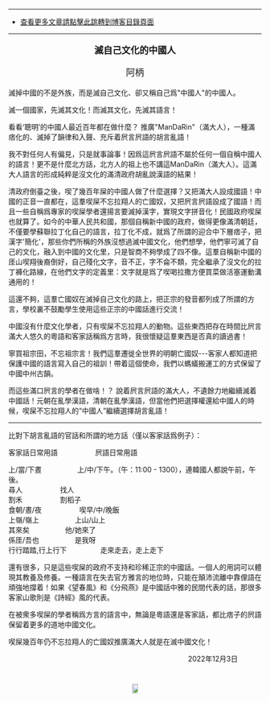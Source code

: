 ****
- [查看更多文章請點擊此跳轉到博客目錄頁面](../tableOfContent.md) 
****


****<p align="center" style="font-size: large;">滅自己文化的中國人</p>****

<p align="center" style="font-size: large;">阿柄</p>


滅掉中國的不是外族，而是滅自己文化、卻又稱自己爲"中國人"的中國人。  

滅一個國家，先滅其文化！而滅其文化，先滅其語言！  

看看‘聰明’的中國人最近百年都在做什麼？ 推廣"ManDaRin"（滿大人），一種滿痞化的、滅掉了韻律和入聲、充斥着屄言屄語的胡言亂語！  

我不對任何人有偏見，只是就事論事！因爲這屄言屄語不屬於任何一個自稱中國人的語言！更不是什麼北方話，北方人的祖上也不講這ManDaRin（滿大人）。這滿大人語言的形成純粹是沒文化的滿清政府胡亂說漢語的結果！  

清政府倒臺之後，喫了幾百年屎的中國人做了什麼選擇？又把滿大人設成國語！中國的正音一直都在，這羣喫屎不忘拉翔人的亡國奴，又把屄言屄語設成了國語！而且一些自稱爲專家的喫屎學者還揚言要滅掉漢字，實現文字拼音化！民國政府喫屎也就算了。如今的中華人民共和國，那個自稱新中國的政府，做得更像滿清朝廷，不僅要學蘇聯拉丁化自己的語言，拉丁化不成，就爲了所謂的迎合中下層痞子，把漢字'簡化'，那些你們所稱的外族沒想過滅中國文化，他們想學，他們寧可滅了自己的文化，融入到中國的文化里，只是智商不夠學成了四不像。這羣自稱新中國的厓山喫翔後裔倒好，自己殘化文字，音不正，字不侖不類，完全繼承了沒文化的拉丁褲化路線，在他們文字的定義里：文字就是爲了喫喝拉撒方便買菜做活塞運動溝通用的！

這還不夠，這羣亡國奴在滅掉自己文化的路上，把正宗的發音都列成了所謂的方言，學校裏不鼓勵學生使用這些正宗的中國話進行交流！   

中國沒有什麼文化學者，只有喫屎不忘拉翔人的動物。這些東西把存在時間比屄言滿大人悠久的粵語和客家話稱爲方言時，我很懷疑這羣東西是否真的讀過書！  

寧買祖宗田，不忘祖宗言！我們這羣遷徙全世界的明朝亡國奴---客家人都知道把保護中國的語言寫入自己的祖訓！帶着這個使命，我們以螞蟻搬運工的方式保留了中國中州古韻。   

而這些滿口屄言的學者在做啥！？ 說着屄言屄語的滿大人，不遺餘力地繼續滅着中國話！元朝在亂學漢語，清朝在亂學漢語，但當他們把選擇權還給中國人的時候，喫屎不忘拉翔人的“中國人”繼續選擇胡言亂語！   

----- 
比對下胡言亂語的官話和所謂的地方話（僅以客家話爲例子）： 

客家話日常用語      &nbsp;&nbsp;&nbsp;&nbsp;&nbsp;&nbsp;&nbsp;&nbsp;&nbsp;&nbsp;&nbsp;&nbsp;&nbsp;&nbsp;&nbsp;&nbsp;&nbsp; 屄語日常用語   

上/當/下晝   &nbsp;&nbsp;&nbsp;&nbsp;&nbsp;&nbsp;&nbsp;&nbsp;&nbsp;&nbsp;&nbsp;&nbsp;&nbsp;&nbsp;&nbsp;&nbsp; 上/中/下午。（午：11:00 - 1300），連韓國人都說午前，午後。    
尋人  &nbsp;&nbsp;&nbsp;&nbsp;&nbsp;&nbsp;&nbsp;&nbsp;&nbsp;&nbsp;&nbsp;&nbsp;&nbsp;&nbsp;&nbsp;&nbsp;&nbsp; 找人    
割禾  &nbsp;&nbsp;&nbsp;&nbsp;&nbsp;&nbsp;&nbsp;&nbsp;&nbsp;&nbsp;&nbsp;&nbsp;&nbsp;&nbsp;&nbsp;&nbsp;&nbsp; 割稻子    
食朝/晝/夜 &nbsp;&nbsp;&nbsp;&nbsp;&nbsp;&nbsp;&nbsp;&nbsp;&nbsp;&nbsp;&nbsp;&nbsp;&nbsp;&nbsp;&nbsp;&nbsp;&nbsp; 喫早/中/晚飯      
上嶺/嶺上 &nbsp;&nbsp;&nbsp;&nbsp;&nbsp;&nbsp;&nbsp;&nbsp;&nbsp;&nbsp;&nbsp;&nbsp;&nbsp;&nbsp;&nbsp;&nbsp;&nbsp;上山/山上   
其來矣 &nbsp;&nbsp;&nbsp;&nbsp;&nbsp;&nbsp;&nbsp;&nbsp;&nbsp;&nbsp;&nbsp;&nbsp;&nbsp;&nbsp;&nbsp;&nbsp;&nbsp;他/她來了  
係厓/吾也 &nbsp;&nbsp;&nbsp;&nbsp;&nbsp;&nbsp;&nbsp;&nbsp;&nbsp;&nbsp;&nbsp;&nbsp;&nbsp;&nbsp;&nbsp;&nbsp;&nbsp;是我呀    
行行踏踏,行上行下&nbsp;&nbsp;&nbsp;&nbsp;&nbsp;&nbsp;&nbsp;&nbsp;&nbsp;&nbsp;&nbsp;&nbsp;&nbsp;&nbsp;&nbsp;&nbsp;&nbsp;走來走去，走上走下   

還有很多，只是這些喫屎的政府不支持和珍稀正宗的中國話。一個人的用詞可以體現其教養及修養。一種語言在失去官方雅言的地位時，只能在顛沛流離中靠俚語在頑強地撐着！如果《望春風》和《分飛燕》是中國話中雅的民間代表的話，那很多客家山歌則是《詩經》風的代表。

在被衆多喫屎的學者稱爲方言的語言中，無論是粵語還是客家話，都比痞子的屄語保留着更多的道地中國文化。

喫屎幾百年仍不忘拉翔人的亡國奴推廣滿大人就是在滅中國文化！

<p align="right"> 2022年12月3日 &nbsp;&nbsp;&nbsp;&nbsp;&nbsp;&nbsp;&nbsp;&nbsp;&nbsp;&nbsp;&nbsp; </p>
</div>

<!-- image area, flex to make it center,it may not work for github, for html and pdf rendering only -->
<div align="center" style="page-break-inside: avoid;"> <!-- pictureWrapper_div add this only to make the bendan github understand -->

<div style="display: flex; flex-direction: row; margin-top: 40px; margin-bottom: 50px;">

   <div style="flex-basics: auto;flex:1;"></div>



   <image style=" flex:0; width: 60%; max-width: 500px; height:auto; -moz-opacity: 0.95; -khtml-opacity: 0.95; opacity: 0.99;" src='./images/biyu.png'/>


   <div style="flex-basics: auto;flex:1;"></div>

</div>

</div> <!-- end pictureWrapper_div -->